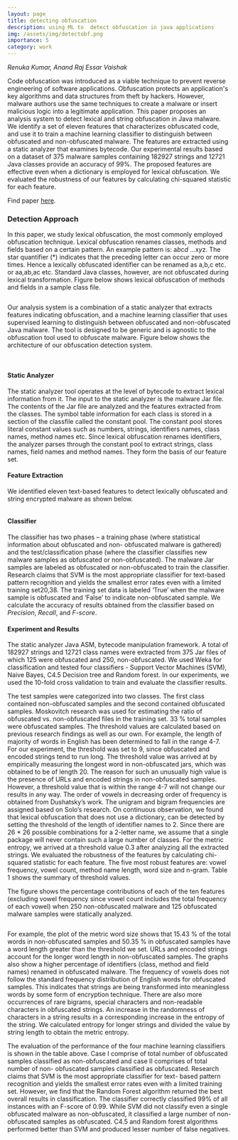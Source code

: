 ```yaml
---
layout: page
title: detecting obfuscation
description: using ML to  detect obfuscation in java applications
img: /assets/img/detectobf.png
importance: 5
category: work
---
```


*Renuka Kumar, Anand Raj Essar Vaishak*

Code  obfuscation  was  introduced  as  a  viable  technique  to  prevent  reverse  engineering  of  software  applications.  Obfuscation  protects  an  application's  key  algorithms  and  data  structures  from  theft  by  hackers.  However,  malware  authors  use  the  same  techniques to create a malware or insert malicious logic into a legitimate application. This paper proposes an analysis system to detect lexical and string obfuscation in Java malware. We identify a set of eleven features that characterizes obfuscated code, and use  it  to  train  a  machine  learning  classifier  to  distinguish  between  obfuscated  and  non-obfuscated  malware.  The  features  are  extracted  using  a  static  analyzer  that  examines  bytecode.  Our  experimental  results  based  on  a  dataset  of  375  malware  samples  containing 182927 strings and 12721 Java classes provide an accuracy of 99%. The proposed features are effective even when a dictionary is employed for lexical obfuscation. We evaluated the robustness of our features by calculating chi-squared statistic for each feature. 

Find paper [here](https://www.sciencedirect.com/science/article/pii/S1877050916000995).

### Detection Approach

In this paper, we study lexical obfuscation, the most commonly employed obfuscation technique. Lexical obfuscation renames classes, methods and fields based on a certain pattern. An example pattern is: a*b*c*d* ...x*y*z. The star quantifier (*) indicates that the preceding letter can occur zero or more times. Hence a lexically obfuscated identifier can be renamed as a,b,c etc. or aa,ab,ac etc. Standard Java classes, however, are not obfuscated during lexical transformation. Figure below shows lexical obfuscation of methods and fields in a sample class file.

<div class="row">
    <div class="col-sm mt-2 mt-md-0">
        <img class="img-fluid rounded z-depth-1" src="{{ '/assets/img/obfex.png' | relative_url }}" alt="" title="summary of obfuscation techniques"/>
    </div>
</div>

Our analysis system is a combination of a static analyzer that extracts features indicating obfuscation, and a machine learning classifier that uses supervised learning to distinguish between obfuscated and non-obfuscated Java malware. The tool is designed to be generic and is agnostic to the obfuscation tool used to obfuscate malware. Figure below shows the architecture of our obfuscation detection system.


<div class="row">
    <div class="col-sm mt-2 mt-md-0">
        <img class="img-fluid rounded z-depth-1" src="{{ '/assets/img/detectobf.png' | relative_url }}" alt="" title="system for obfuscation detection"/>
    </div>
</div>
<br>

#### Static Analyzer
The static analyzer tool operates at the level of bytecode to extract lexical information from it. The input to the static analyzer is the malware Jar file. The contents of the Jar file are analyzed and the features extracted from the classes. The symbol table information for each class is stored in a section of the classfile called the constant pool. The constant pool stores literal constant values such as numbers, strings, identifiers names, class names, method names etc. Since lexical obfuscation renames identifiers, the analyzer parses through the constant pool to extract strings, class names, field names and method names. They form the basis of our feature set.

#### Feature Extraction
We identified eleven text-based features to detect lexically obfuscated and string encrypted malware as shown below.

<div class="row">
    <div class="col-sm mt-2 mt-md-0">
        <img class="img-fluid rounded z-depth-1" src="{{ '/assets/img/features.png' | relative_url }}" alt="" title="features to detect obfuscation"/>
    </div>
</div>

#### Classifier
The classifier has two phases – a training phase (where statistical information about obfuscated and non- obfuscated malware is gathered) and the test/classification phase (where the classifier classifies new malware samples as obfuscated or non-obfuscated). The malware Jar samples are labeled as obfuscated or non-obfuscated to train the classifier. Research claims that SVM is the most appropriate classifier for text-based pattern recognition and yields the smallest error rates even with a limited training set20,38. The training set data is labeled ‘True’ when the malware sample is obfuscated and ‘False’ to indicate non-obfuscated sample. We calculate the accuracy of results obtained from the classifier based on *Precision*, *Recall*, and *F-score*.

#### Experiment and Results
The static analyzer Java ASM, bytecode manipulation framework. A total of 182927 strings and 12721 class names were extracted from 375 Jar files of which 125 were obfuscated and 250, non-obfuscated. We used Weka for classification and tested four classifiers - Support Vector Machines (SVM), Naive Bayes, C4.5 Decision tree and Random forest. In our experiments, we used the 10-fold cross validation to train and evaluate the classifier results.

The test samples were categorized into two classes. The first class contained non-obfuscated samples and the second contained obfuscated samples. Moskovitch research was used for estimating the ratio of obfuscated vs. non-obfuscated files in the training set. 33 % total samples were obfuscated samples. The threshold values are calculated based on previous research findings as well as our own. For example, the length of majority of words in English has been determined to fall in the range 4-7. For our experiment, the threshold was set to 9, since obfuscated and encoded strings tend to run long. The threshold value was arrived at by empirically measuring the longest word in non-obfuscated jars, which was obtained to be of length 20. The reason for such an unusually high value is the presence of URLs and encoded strings in non-obfuscated samples. However, a threshold value that is within the range 4-7 will not change our results in any way. The order of vowels in decreasing order of frequency is obtained from Dushatsky’s work. The unigram and bigram frequencies are assigned based on Solo’s research. On continuous observation, we found that lexical obfuscation that does not use a dictionary, can be detected by setting the threshold of the length of identifier names to 2. Since there are 26 * 26 possible combinations for a 2-letter name, we assume that a single package will never contain such a large number of classes. For the metric entropy, we arrived at a threshold value 0.3 after analyzing all the extracted strings. We evaluated the robustness of the features by calculating chi-squared statistic for each feature. The five most robust features are: vowel frequency, vowel count, method name length, word size and n-gram. Table 1 shows the summary of threshold values.

The figure shows the percentage contributions of each of the ten features (excluding vowel frequency since vowel count includes the total frequency of each vowel) when 250 non-obfuscated malware and 125 obfuscated malware samples were statically analyzed.

<div class="row">
    <div class="col-sm mt-2 mt-md-0">
        <img class="img-fluid rounded z-depth-1" src="{{ '/assets/img/graph.png' | relative_url }}" alt="" title="features relevance"/>
    </div>
</div>

For example, the plot of the metric word size shows that 15.43 % of the total words in non-obfuscated samples and 50.35 % in obfuscated samples have a word length greater than the threshold we set. URLs and encoded strings account for the longer word length in non-obfuscated samples. The graphs also show a higher percentage of identifiers (class, method and field names) renamed in obfuscated malware. The frequency of vowels does not follow the standard frequency distribution of English words for obfuscated samples. This indicates that strings are being transformed into meaningless words by some form of encryption technique. There are also more occurrences of rare bigrams, special characters and non-readable characters in obfuscated strings. An increase in the randomness of characters in a string results in a corresponding increase in the entropy of the string. We calculated entropy for longer strings and divided the value by string length to obtain the metric entropy.


The evaluation of the performance of the four machine learning classifiers is shown in the table above. Case I comprise of total number of obfuscated samples classified as non-obfuscated and case II comprises of total number of non- obfuscated samples classified as obfuscated. Research claims that SVM is the most appropriate classifier for text- based pattern recognition and yields the smallest error rates even with a limited training set. However, we find that the Random Forest algorithm returned the best overall results in classification. The classifier correctly classified 99% of all instances with an F-score of 0.99. While SVM did not classify even a single obfuscated malware as non-obfuscated, it classified a large number of non-obfuscated samples as obfuscated. C4.5 and Random forest algorithms performed better than SVM and produced lesser number of false negatives.


<div class="row">
    <div class="col-sm mt-2 mt-md-0">
        <img class="img-fluid rounded z-depth-1" src="{{ '/assets/img/classifiertable.png' | relative_url }}" alt="" title="classifier accuracy"/>
    </div>
</div>
